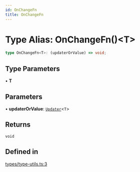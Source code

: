 ```yaml
---
id: OnChangeFn
title: OnChangeFn
---
```


# Type Alias: OnChangeFn()\<T\>

```ts
type OnChangeFn<T>: (updaterOrValue) => void;
```

## Type Parameters

• **T**

## Parameters

• **updaterOrValue**: [`Updater`](updater.md)\<`T`\>

## Returns

`void`

## Defined in

[types/type-utils.ts:3](https://github.com/TanStack/table/blob/main/packages/table-core/src/types/type-utils.ts#L3)
